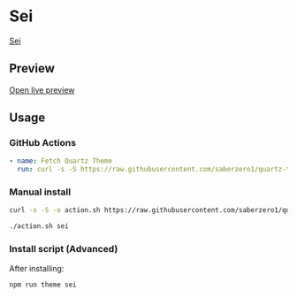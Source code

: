 # Sei

[Sei](https://github.com/iwa)

## Preview

[Open live preview](https://quartz-themes.github.io/sei/)

## Usage

### GitHub Actions

```yaml
- name: Fetch Quartz Theme
  run: curl -s -S https://raw.githubusercontent.com/saberzero1/quartz-themes/master/action.sh | bash -s -- sei
```

### Manual install

```bash
curl -s -S -o action.sh https://raw.githubusercontent.com/saberzero1/quartz-themes/master/action.sh

./action.sh sei
```

### Install script (Advanced)

After installing:

```bash
npm run theme sei
```
